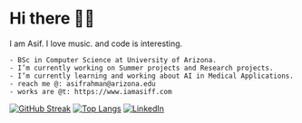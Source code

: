 # Hi there 👋🏻

I am Asif. I love music. and code is interesting. 

```
- BSc in Computer Science at University of Arizona. 
- I’m currently working on Summer projects and Research projects. 
- I’m currently learning and working about AI in Medical Applications. 
- reach me @: asifrahman@arizona.edu
- works are @t: https://www.iamasiff.com
```
[![GitHub Streak](https://streak-stats.demolab.com?user=asifrahman2003&theme=dark)](https://git.io/streak-stats)
[![Top Langs](https://github-readme-stats.vercel.app/api/top-langs/?username=asifrahman2003&layout=compact&theme=highcontrast)](https://github.com/anuraghazra/github-readme-stats)
<a href="https://www.linkedin.com/in/iamasiff._" target="_blank">
  <img src="https://img.shields.io/badge/LinkedIn-0077B5?style=for-the-badge&logo=linkedin&logoColor=white" alt="LinkedIn"/>
</a>
